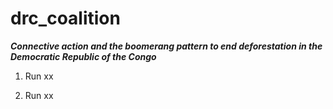 # drc_coalition


**_Connective action and the boomerang pattern to end deforestation in the Democratic Republic of the Congo_**

1. Run xx

2. Run xx
